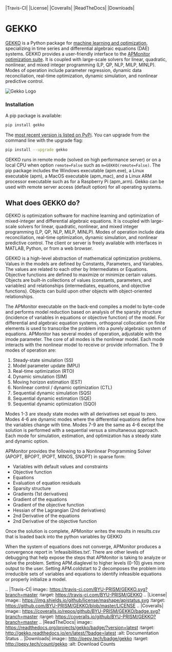 |Travis-CI| |License| |Coveralls| |ReadTheDocs| |Downloads|

# GEKKO

[GEKKO](http://gekko.readthedocs.io/en/latest/) is a Python package for [machine learning and optimization](https://machinelearning.byu.edu), specializing in time series and differential algebraic equations (DAE) systems. GEKKO provides a user-friendly interface to the [APMonitor optimization suite](http://apmonitor.com/wiki/). It is coupled with large-scale solvers for linear, quadratic, nonlinear, and mixed integer programming (LP, QP, NLP, MILP, MINLP). Modes of operation include parameter regression, dynamic data reconciliation, real-time optimization, dynamic simulation, and nonlinear predictive control.

![Gekko Logo](/gekko.png)

### Installation

A pip package is available:

```sh
pip install gekko
```

The [most recent version is listed on PyPi](https://pypi.org/project/gekko/). You can upgrade from the command line with the upgrade flag:

```sh
pip install --upgrade gekko
```

GEKKO runs in remote mode (solved on high performance server) or on a local CPU when option ```remote=False``` such as ```m=GEKKO(remote=False)```. The pip package includes the Windows executable (apm.exe), a Linux executable (apm), a MacOS executable (apm_mac), and a Linux ARM processor executable such as for a Raspberry Pi (apm_arm). Gekko can be used with remote server access (default option) for all operating systems.

## What does GEKKO do?

GEKKO is optimization software for machine learning and optimization of mixed-integer and differential algebraic equations. It is coupled with large-scale solvers for linear, quadratic, nonlinear, and mixed integer programming (LP, QP, NLP, MILP, MINLP). Modes of operation include data reconciliation, real-time optimization, dynamic simulation, and nonlinear predictive control. The client or server is freely available with interfaces in MATLAB, Python, or from a web browser.

GEKKO is a high-level abstraction of mathematical optimization problems. Values in the models are defined by Constants, Parameters, and Variables. The values are related to each other by Intermediates or Equations. Objective functions are defined to maximize or minimize certain values. Objects are built-in collections of values (constants, parameters, and variables) and relationships (intermediates, equations, and objective functions). Objects can build upon other objects with object-oriented relationships.

The APMonitor executable on the back-end compiles a model to byte-code and performs model reduction based on analysis of the sparsity structure (incidence of variables in equations or objective function) of the model. For differential and algebraic equation systems, orthogonal collocation on finite elements is used to transcribe the problem into a purely algebraic system of equations. APMonitor has several modes of operation, adjustable with the imode parameter. The core of all modes is the nonlinear model. Each mode interacts with the nonlinear model to receive or provide information. The 9 modes of operation are:

1. Steady-state simulation (SS)
1. Model parameter update (MPU)
1. Real-time optimization (RTO)
1. Dynamic simulation (SIM)
1. Moving horizon estimation (EST)
1. Nonlinear control / dynamic optimization (CTL)
1. Sequential dynamic simulation (SQS)
1. Sequential dynamic estimation (SQE)
1. Sequential dynamic optimization (SQO)

Modes 1-3 are steady state modes with all derivatives set equal to zero. Modes 4-6 are dynamic modes where the differential equations define how the variables change with time. Modes 7-9 are the same as 4-6 except the solution is performed with a sequential versus a simultaneous approach. Each mode for simulation, estimation, and optimization has a steady state and dynamic option.

APMonitor provides the following to a Nonlinear Programming Solver (APOPT, BPOPT, IPOPT, MINOS, SNOPT) in sparse form:

* Variables with default values and constraints
* Objective function
* Equations
* Evaluation of equation residuals
* Sparsity structure
* Gradients (1st derivatives)
* Gradient of the equations
* Gradient of the objective function
* Hessian of the Lagrangian (2nd derivatives)
* 2nd Derivative of the equations
* 2nd Derivative of the objective function

Once the solution is complete, APMonitor writes the results in results.csv that is loaded back into the python variables by GEKKO

When the system of equations does not converge, APMonitor produces a convergence report in ‘infeasibilities.txt’. There are other levels of debugging that help expose the steps that APMonitor is taking to analyze or solve the problem. Setting APM.diaglevel to higher levels (0-10) gives more output to the user. Setting APM.coldstart to 2 decomposes the problem into irreducible sets of variables and equations to identify infeasible equations or properly initialize a model.

.. |Travis-CI| image:: https://travis-ci.com/BYU-PRISM/GEKKO.svg?branch=master
    :target: https://travis-ci.com/BYU-PRISM/GEKKO
.. |License| image:: https://img.shields.io/github/license/mashape/apistatus.svg
   :target: https://github.com/BYU-PRISM/GEKKO/blob/master/LICENSE
.. |Coveralls| image:: https://coveralls.io/repos/github/BYU-PRISM/GEKKO/badge.svg?branch=master
    :target: https://coveralls.io/github/BYU-PRISM/GEKKO?branch=master
.. |ReadTheDocs| image:: https://readthedocs.org/projects/gekko/badge/?version=latest
    :target: http://gekko.readthedocs.io/en/latest/?badge=latest
    :alt: Documentation Status
.. |Downloads| image:: http://pepy.tech/badge/gekko
    :target: http://pepy.tech/count/gekko
    :alt: Download Counts

